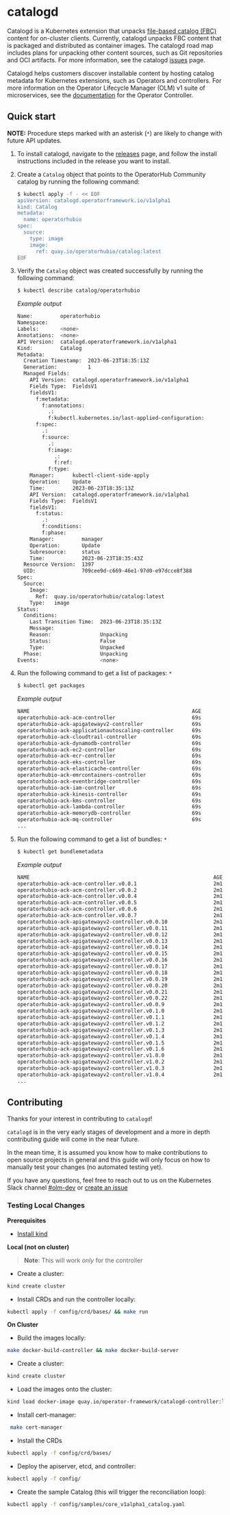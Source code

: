 # catalogd

Catalogd is a Kubernetes extension that unpacks [file-based catalog (FBC)](https://olm.operatorframework.io/docs/reference/file-based-catalogs/#docs) content for on-cluster clients. Currently, catalogd unpacks FBC content that is packaged and distributed as container images. The catalogd road map includes plans for unpacking other content sources, such as Git repositories and OCI artifacts. For more information, see the catalogd [issues](https://github.com/operator-framework/catalogd/issues/) page. 

Catalogd helps customers discover installable content by hosting catalog metadata for Kubernetes extensions, such as Operators and controllers. For more information on the Operator Lifecycle Manager (OLM) v1 suite of microservices, see the [documentation](https://github.com/operator-framework/operator-controller/tree/main/docs) for the Operator Controller.

## Quick start 

**NOTE:** Procedure steps marked with an asterisk (`*`) are likely to change with future API updates.

1. To install catalogd, navigate to the [releases](https://github.com/operator-framework/catalogd/releases/) page, and follow the install instructions included in the release you want to install.

1. Create a `Catalog` object that points to the OperatorHub Community catalog by running the following command:

    ```sh
    $ kubectl apply -f - << EOF
    apiVersion: catalogd.operatorframework.io/v1alpha1
    kind: Catalog
    metadata:
      name: operatorhubio
    spec:
      source:
        type: image
        image:
          ref: quay.io/operatorhubio/catalog:latest
    EOF
    ```

1. Verify the `Catalog` object was created successfully by running the following command:

    ```sh
    $ kubectl describe catalog/operatorhubio
    ```
    
    *Example output*
    ```sh
    Name:         operatorhubio
    Namespace:    
    Labels:       <none>
    Annotations:  <none>
    API Version:  catalogd.operatorframework.io/v1alpha1
    Kind:         Catalog
    Metadata:
      Creation Timestamp:  2023-06-23T18:35:13Z
      Generation:          1
      Managed Fields:
        API Version:  catalogd.operatorframework.io/v1alpha1
        Fields Type:  FieldsV1
        fieldsV1:
          f:metadata:
            f:annotations:
              .:
              f:kubectl.kubernetes.io/last-applied-configuration:
          f:spec:
            .:
            f:source:
              .:
              f:image:
                .:
                f:ref:
              f:type:
        Manager:      kubectl-client-side-apply
        Operation:    Update
        Time:         2023-06-23T18:35:13Z
        API Version:  catalogd.operatorframework.io/v1alpha1
        Fields Type:  FieldsV1
        fieldsV1:
          f:status:
            .:
            f:conditions:
            f:phase:
        Manager:         manager
        Operation:       Update
        Subresource:     status
        Time:            2023-06-23T18:35:43Z
      Resource Version:  1397
      UID:               709cee9d-c669-46e1-97d0-e97dcce8f388
    Spec:
      Source:
        Image:
          Ref:  quay.io/operatorhubio/catalog:latest
        Type:   image
    Status:
      Conditions:
        Last Transition Time:  2023-06-23T18:35:13Z
        Message:               
        Reason:                Unpacking
        Status:                False
        Type:                  Unpacked
      Phase:                   Unpacking
    Events:                    <none>
    ```

1. Run the following command to get a list of packages: `*`

    ```sh
    $ kubectl get packages
    ```

    *Example output*
    ```sh
    NAME                                                     AGE
    operatorhubio-ack-acm-controller                         69s
    operatorhubio-ack-apigatewayv2-controller                69s
    operatorhubio-ack-applicationautoscaling-controller      69s
    operatorhubio-ack-cloudtrail-controller                  69s
    operatorhubio-ack-dynamodb-controller                    69s
    operatorhubio-ack-ec2-controller                         69s
    operatorhubio-ack-ecr-controller                         69s
    operatorhubio-ack-eks-controller                         69s
    operatorhubio-ack-elasticache-controller                 69s
    operatorhubio-ack-emrcontainers-controller               69s
    operatorhubio-ack-eventbridge-controller                 69s
    operatorhubio-ack-iam-controller                         69s
    operatorhubio-ack-kinesis-controller                     69s
    operatorhubio-ack-kms-controller                         69s
    operatorhubio-ack-lambda-controller                      69s
    operatorhubio-ack-memorydb-controller                    69s
    operatorhubio-ack-mq-controller                          69s
    ...
    ```
1. Run the following command to get a list of bundles: `*`

    ```sh
    $ kubectl get bundlemetadata
    ```
    
    *Example output*
    ```sh
    NAME                                                            AGE
    operatorhubio-ack-acm-controller.v0.0.1                         2m15s
    operatorhubio-ack-acm-controller.v0.0.2                         2m15s
    operatorhubio-ack-acm-controller.v0.0.4                         2m15s
    operatorhubio-ack-acm-controller.v0.0.5                         2m15s
    operatorhubio-ack-acm-controller.v0.0.6                         2m15s
    operatorhubio-ack-acm-controller.v0.0.7                         2m15s
    operatorhubio-ack-apigatewayv2-controller.v0.0.10               2m15s
    operatorhubio-ack-apigatewayv2-controller.v0.0.11               2m15s
    operatorhubio-ack-apigatewayv2-controller.v0.0.12               2m15s
    operatorhubio-ack-apigatewayv2-controller.v0.0.13               2m15s
    operatorhubio-ack-apigatewayv2-controller.v0.0.14               2m15s
    operatorhubio-ack-apigatewayv2-controller.v0.0.15               2m15s
    operatorhubio-ack-apigatewayv2-controller.v0.0.16               2m15s
    operatorhubio-ack-apigatewayv2-controller.v0.0.17               2m15s
    operatorhubio-ack-apigatewayv2-controller.v0.0.18               2m15s
    operatorhubio-ack-apigatewayv2-controller.v0.0.19               2m15s
    operatorhubio-ack-apigatewayv2-controller.v0.0.20               2m15s
    operatorhubio-ack-apigatewayv2-controller.v0.0.21               2m15s
    operatorhubio-ack-apigatewayv2-controller.v0.0.22               2m14s
    operatorhubio-ack-apigatewayv2-controller.v0.0.9                2m14s
    operatorhubio-ack-apigatewayv2-controller.v0.1.0                2m14s
    operatorhubio-ack-apigatewayv2-controller.v0.1.1                2m14s
    operatorhubio-ack-apigatewayv2-controller.v0.1.2                2m14s
    operatorhubio-ack-apigatewayv2-controller.v0.1.3                2m14s
    operatorhubio-ack-apigatewayv2-controller.v0.1.4                2m14s
    operatorhubio-ack-apigatewayv2-controller.v0.1.5                2m14s
    operatorhubio-ack-apigatewayv2-controller.v0.1.6                2m14s
    operatorhubio-ack-apigatewayv2-controller.v1.0.0                2m14s
    operatorhubio-ack-apigatewayv2-controller.v1.0.2                2m14s
    operatorhubio-ack-apigatewayv2-controller.v1.0.3                2m14s
    operatorhubio-ack-apigatewayv2-controller.v1.0.4                2m14s
    ...
    ```

## Contributing
Thanks for your interest in contributing to `catalogd`!

`catalogd` is in the very early stages of development and a more in depth contributing guide will come in the near future.

In the mean time, it is assumed you know how to make contributions to open source projects in general and this guide will only focus on how to manually test your changes (no automated testing yet).

If you have any questions, feel free to reach out to us on the Kubernetes Slack channel [#olm-dev](https://kubernetes.slack.com/archives/C0181L6JYQ2) or [create an issue](https://github.com/operator-framework/catalogd/issues/new)
### Testing Local Changes
**Prerequisites**
- [Install kind](https://kind.sigs.k8s.io/docs/user/quick-start/#installation)

**Local (not on cluster)**
> **Note**: This will work *only* for the controller
- Create a cluster:
```sh
kind create cluster
```
- Install CRDs and run the controller locally:
```sh
kubectl apply -f config/crd/bases/ && make run
```

**On Cluster**
- Build the images locally:
```sh
make docker-build-controller && make docker-build-server
```
- Create a cluster:
```sh
kind create cluster
```
- Load the images onto the cluster:
```sh
kind load docker-image quay.io/operator-framework/catalogd-controller:latest && kind load docker-image quay.io/operator-framework/catalogd-server:latest
``` 
- Install cert-manager:
```sh
 make cert-manager
```
- Install the CRDs
```sh
kubectl apply -f config/crd/bases/
```
- Deploy the apiserver, etcd, and controller: 
```sh
kubectl apply -f config/
```
- Create the sample Catalog (this will trigger the reconciliation loop): 
```sh
kubectl apply -f config/samples/core_v1alpha1_catalog.yaml
```
